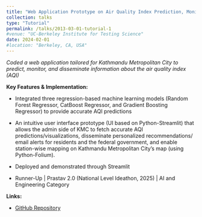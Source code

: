 ```yaml
---
title: "Web Application Prototype on Air Quality Index Prediction, Monitoring, and Information Dissemination System: Machine Learning and Python-Streamlit-based Application Tailored for Kathmandu Metropolitan City"
collection: talks
type: "Tutorial"
permalink: /talks/2013-03-01-tutorial-1
#venue: "UC-Berkeley Institute for Testing Science"
date: 2024-02-01
#location: "Berkeley, CA, USA"
---
```



*Coded a web application tailored for Kathmandu Metropolitan City to predict, monitor, and disseminate information about the air quality index (AQI)*

**Key Features & Implementation:**

-  Integrated three regression-based machine learning models (Random Forest Regressor, CatBoost Regressor, and Gradient Boosting Regressor) to provide accurate AQI predictions 

- An intuitive user interface prototype (UI based on Python-Streamlit) that allows the admin side of KMC to fetch accurate AQI predictions/visualizations, disseminate personalized recommendations/ email alerts for residents and the federal government, and enable station-wise mapping on Kathmandu Metropolitan City’s map (using Python-Folium).

- Deployed and demonstrated through Streamlit

- Runner-Up | Prastav 2.0 (National Level Ideathon, 2025) | AI and Engineering Category

**Links:**  
- [GitHub Repository](https://github.com/reyan-k-sapkota/Air-Quality-Index-AQI-Prediction)